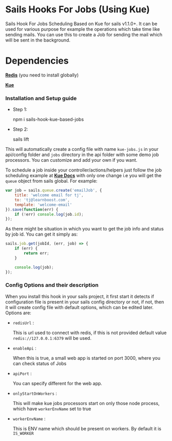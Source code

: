 # Sails Hooks For Jobs (Using Kue)
Sails Hook For Jobs Scheduling Based on Kue for sails v1.1.0+. It can be used for various purpose for example the operations which take time like sending mails. You can use this to create a Job for sending the mail which will be sent in the background.

# Dependencies

[**Redis**](https://redis.io/) (you need to install globally)

[**Kue**](https://automattic.github.io/kue/)

### Installation and Setup guide

* Step 1:

    npm i sails-hook-kue-based-jobs

* Step 2:

    sails lift

This will automatically create a config file with name `kue-jobs.js` in your api/config folder and `jobs` directory in the api folder with some demo job processors. You can customize and add your own if you want.

To schedule a job inside your controller/actions/helpers just follow the job scheduling example at [**Kue Docs**](https://github.com/Automattic/kue#creating-jobs) with only one change i.e you will get the `queue` object from sails global. For example: 

``` js
var job = sails.queue.create('emailJob', {
    title: 'welcome email for tj',
    to: 'tj@learnboost.com',
    template: 'welcome-email'
}).save(function(err) {
    if (!err) console.log(job.id);
});
```

As there might be situation in which you want to get the job info and status by job id. You can get it simply as:

``` js
sails.job.get(jobId, (err, job) => {
    if (err) {
        return err;
    }

    console.log(job);
});
```

### Config Options and their description

When you install this hook in your sails project, it first start it detects if configuration file is present in your sails config directory or not, if not, then it will create config file with default options, which can be edited later. Options are:

* `redisUrl` :

    This is url used to connect with redis, if this is not provided default value `redis://127.0.0.1:6379` will be used.

* `enableApi` :

    When this is true, a small web app is started on port 3000, where you can check status of Jobs

* `apiPort` :

    You can specify different for the web app.

* `onlyStartOnWorkers` :

    This will make kue jobs processors start on only those node process, which have `workerEnvName` set to true

* `workerEnvName` :

    This is ENV name which should be present on workers. By default it is `IS_WORKER` 
